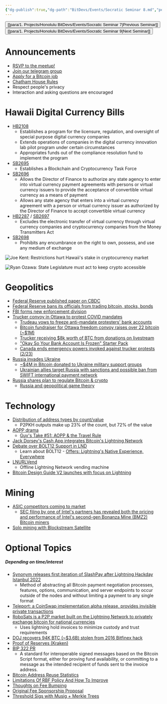 ```yaml
---
{"dg-publish":true,"dg-path":"BitDevs/Events/Socratic Seminar 8.md","permalink":"/bit-devs/events/socratic-seminar-8/","title":"Socratic Seminar 8","tags":["bitdevs","socratic-8","bitcoin","resource"],"noteIcon":"3","created":"2022-11-21T22:26:28.386-10:00","updated":"2023-05-12T20:01:10.423-10:00"}
---
```




<button class="obsidian-button previous-seminar">[[para/1. Projects/Honolulu BitDevs/Events/Socratic Seminar 7\|Previous Seminar]]</button> <button class="obsidian-button next-seminar">[[para/1. Projects/Honolulu BitDevs/Events/Socratic Seminar 9\|Next Seminar]]</button> 

# Announcements

- [RSVP to the meetup!](https://www.meetup.com/honolulu-bitdevs/events/283910858?utm_medium=referral&utm_campaign=share-btn_savedevents_share_modal&utm_source=link)
- [Join our telegram group](https://t.me/+Uh9gbHO9EHFkZWJh)
- [Apply for a Bitcoin job](https://bitcoinerjobs.com/)
- [Chatham House Rules](https://www.chathamhouse.org/about-us/chatham-house-rule)
- Respect people's privacy
- Interaction and asking questions are encouraged


# Hawaii Digital Currency Bills

- [HB2108](https://www.capitol.hawaii.gov/measure_indiv.aspx?billtype=HB&billnumber=2108&year=2022)
	- Establishes a program for the licensure, regulation, and oversight of special purpose digital currency companies
	- Extends operations of companies in the digital currency innovation lab pilot program under certain circumstances
	- Appropriates funds out of the compliance resolution fund to implement the program
- [SB2695](https://www.capitol.hawaii.gov/measure_indiv.aspx?billtype=SB&billnumber=2695&year=2022)
	- Establishes a Blockchain and Cryptocurrency Task Force
- [SB2696](https://www.capitol.hawaii.gov/measure_indiv.aspx?billtype=SB&billnumber=2695&year=2022)
	- Allows the Director of Finance to authorize any state agency to enter into virtual currency payment agreements with persons or virtual currency issuers to provide the acceptance of convertible virtual currency as a means of payment
	- Allows any state agency that enters into a virtual currency agreement with a person or virtual currency issuer as authorized by the Director of Finance to accept convertible virtual currency
- [HB2287](https://www.capitol.hawaii.gov/measure_indiv.aspx?billtype=HB&billnumber=2287&year=2022) / [SB2697](https://www.capitol.hawaii.gov/measure_indiv.aspx?billtype=SB&billnumber=2697&year=2022)
	- Excludes the electronic transfer of virtual currency through virtual currency companies and cryptocurrency companies from the Money Transmitters Act
- [SB2698](https://www.capitol.hawaii.gov/measure_indiv.aspx?billtype=SB&billnumber=2698&year=2022)
	- Prohibits any encumbrance on the right to own, possess, and use any medium of exchange

![Joe Kent: Restrictions hurt Hawaii's stake in cryptocurrency market](https://honolulubitdevs.com/assets/imgs/socratic-seminar-8/JoeKentPost.jpg)

![Ryan Ozawa: State Legislature must act to keep crypto accessible](https://honolulubitdevs.com/assets/imgs/socratic-seminar-8/RyanOzawaPost.jpg)


# Geopolitics

- [Federal Reserve published paper on CBDC](https://www.federalreserve.gov/publications/files/money-and-payments-20220120.pdf)
- [Federal Reserve bans its officials from trading bitcoin, stocks, bonds](https://bitcoinmagazine.com/markets/fed-bans-its-officials-from-trading-bitcoin-stocks-bonds)
- [FBI forms new enforcement division](https://bitcoinmagazine.com/markets/fbi-forms-new-bitcoin-unit-as-doj-taps-new-crypto-head)
- [Trucker convoy in Ottawa to protest COVID mandates](https://anchor.fm/john-vallis/episodes/Bitcoin--the-Freedom-Convoy-w-NobodyCaribou-e1e00qs/a-a7bsk4l)
	- [Trudeau vows to freeze anti-mandate protesters' bank accounts](https://www.bbc.com/news/world-us-canada-60383385)
	- [Bitcoin fundraiser for Ottawa freedom convoy raises over 22 bitcoin (~$1M)](https://bitcoinmagazine.com/markets/bitcoin-fundraising-canada-ottawa-truckers-freedom-convoy)
	- [Trucker receiving $8k worth of BTC from donations on livestream](https://twitter.com/timpastoor/status/1494704248055029761?s=20&t=XjMLbuGEIQDbjO5kNJFENA)
	- ["Okay So Your Bank Account Is Frozen" Starter Pack](https://bankaccountfrozen.com/)
	- [Canada ends emergency powers invoked against trucker protests (2/23)](https://www.reuters.com/world/americas/canada-ends-emergency-powers-invoked-tackle-truckers-protests-pm-trudeau-2022-02-23/)
- [Russia invades Ukraine](https://www.aljazeera.com/tag/ukraine-russia-crisis/)
	- [~$4M in Bitcoin donated to Ukraine military support groups](https://bitcoinmagazine.com/business/4-million-in-bitcoin-has-been-donated-to-ukraine-military-support-groups)
	- [Ukrainian allies target Russia with sanctions and possible ban from SWIFT international payment network](https://www.reuters.com/world/europe/eu-announces-new-russia-sanctions-with-us-others-including-swift-2022-02-26/)
- [Russia shares plan to regulate Bitcoin & crypto](https://bitcoinmagazine.com/markets/russia-shares-plan-to-regulate-bitcoin-crypto)
	- [Russia and geopolitical game theory](https://bitcoinmagazine.com/markets/russia-embracing-bitcoin-challenges-world)

# Technology

- [Distribution of address types by count/value](https://twitter.com/murchandamus/status/1493344130302414851)
	- P2PKH outputs make up 23% of the count, but 72% of the value
- [AOPP drama](https://lnmarkets.substack.com/p/41-aopp-bitcoin-options-and-much)
	- [Guy's Take #51: AOPP & the Travel Rule](https://play.fountain.fm/episode/6455618033)
- [Jack Dorsey's Cash App integrates Bitcoin's Lightning Network](https://bitcoinmagazine.com/business/cash-app-integrates-bitcoins-lightning-network)
- [Debate over BOLT12 Support in LND](https://github.com/lightningnetwork/lnd/issues/5594#issuecomment-1042314431)
	- Learn about BOLT12 - [Offers: Lightning's Native Experience, Everywhere](https://bolt12.org/)
- [LNURLVend](https://github.com/arcbtc/LNURLVend)
	- Offline Lightning Network vending machine
- [Bitcoin Design Guide V2 launches with focus on Lightning](https://bitcoinmagazine.com/business/bitcoin-design-guide-v2-launches-with-focus-on-lightning)

# Mining

- [ASIC competitors coming to market](https://ogbtc.substack.com/p/february-2022)
	- [SEC filing by one of Intel's partners has revealed both the pricing and performance of Intel's second-gen Bonanza Mine (BMZ2) Bitcoin miners](https://www.tomshardware.com/news/intels-second-gen-bitcoin-miners-performance-and-pricing-listed)
- [Solo mining with Blockstream Satellite](https://notgrubles.medium.com/solo-mining-with-blockstream-satellite-9303fdfc5090)

# Optional Topics
##### *Depending on time/interest*

- [Synonym releases first iteration of SlashPay after Lightning Hackday Istanbul 2022](https://twitter.com/synonym_to/status/1498021273255002115?s=21)
  - Method of abstracting all Bitcoin payment negotiation processes, features, options, communication, and server endpoints to occur outside of the nodes and without limiting a payment to any single format
- [Teleport: a CoinSwap implementation alpha release, provides invisible private transactions](https://lists.linuxfoundation.org/pipermail/bitcoin-dev/2022-February/020026.html)
- [RoboSats is a P2P market built on the Lightning Network to privately exchange bitcoin for national currencies](https://lists.linuxfoundation.org/pipermail/bitcoin-dev/2022-February/020026.html)
	- Uses lightning hold invoices to minimize custody and trust requirements
- [DOJ recovers 94K BTC (~$3.6B) stolen from 2016 Bitfinex hack](https://bitcoinmagazine.com/markets/doj-recovers-36-billion-in-bitcoin-stolen-in-bitfinex-hack)
- [Proof of Reserves (Kraken)](https://www.kraken.com/proof-of-reserves)
- [BIP 322 PR](https://github.com/bitcoin/bitcoin/pull/24058)
	- A standard for interoperable signed messages based on the Bitcoin Script format, either for proving fund availability, or committing to a message as the intended recipient of funds sent to the invoice address.
- [Bitcoin Address Reuse Statistics](https://blog.bitmex.com/bitcoin-address-re-use-statistics/)
- [Limitations Of RBF Policy And How To Improve](https://lists.linuxfoundation.org/pipermail/bitcoin-dev/2022-January/019817.html)
- [Thoughts on Fee Bumping](https://lists.linuxfoundation.org/pipermail/bitcoin-dev/2022-February/019879.html)
- [Original Fee Sponsorship Proposal](https://gist.github.com/JeremyRubin/92a9fc4c6531817f66c2934282e71fdf)
- [Threshold Sigs with Musig + Merkle Trees](https://github.com/ElementsProject/scriptless-scripts/blob/master/md/thresh-metr.md)
